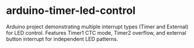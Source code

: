 # arduino-timer-led-control
Arduino project demonstrating multiple interrupt types (Timer and External) for LED control. Features Timer1 CTC mode, Timer2 overflow, and external button interrupt for independent LED patterns.
